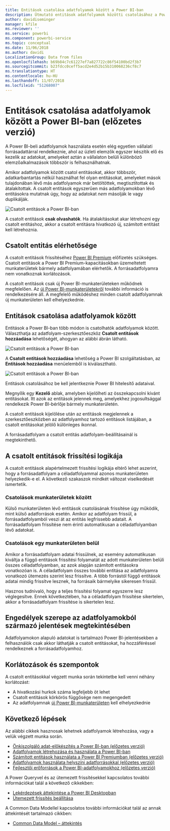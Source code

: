 ```yaml
---
title: Entitások csatolása adatfolyamok között a Power BI-ban
description: Útmutató entitások adatfolyamok közötti csatolásához a Power BI-ban
author: davidiseminger
manager: kfile
ms.reviewer: ''
ms.service: powerbi
ms.component: powerbi-service
ms.topic: conceptual
ms.date: 11/06/2018
ms.author: davidi
LocalizationGroup: Data from files
ms.openlocfilehash: b69b84c7c61227ef7a827722c86f54100bd2f3b7
ms.sourcegitcommit: b23fdcc0ceff5acd2e4d52b15b310068236cf8c7
ms.translationtype: HT
ms.contentlocale: hu-HU
ms.lasthandoff: 11/07/2018
ms.locfileid: "51268007"
---
```

# <a name="link-entities-between-dataflows-in-power-bi-preview"></a>Entitások csatolása adatfolyamok között a Power BI-ban (előzetes verzió)

A Power BI-beli adatfolyamok használata esetén elég egyetlen vállalati forrásadattárral rendelkeznie, ahol az üzleti elemzők egyszer készítik elő és kezelik az adatokat, amelyeket aztán a vállalaton belüli különböző elemzőalkalmazások többször is felhasználhatnak. 

Amikor adatfolyamok között csatol entitásokat, akkor többször, adatkarbantartás nélkül használhat fel olyan entitásokat, amelyeket mások tulajdonában lévő más adatfolyamok már betöltöttek, megtisztítottak és átalakítottak. A csatolt entitások egyszerűen más adatfolyamokban lévő entitásokra mutatnak úgy, hogy az adatokat *nem* másolják le vagy duplikálják.

![Csatolt entitások a Power BI-ban](media/service-dataflows-linked-entities/linked-entities_00.png)

A csatolt entitások **csak olvashatók**. Ha átalakításokat akar létrehozni egy csatolt entitáshoz, akkor a csatolt entitásra hivatkozó új, számított entitást kell létrehoznia.

## <a name="linked-entity-availability"></a>Csatolt entitás elérhetősége

A csatolt entitások frissítéséhez [Power BI Premium](service-premium.md) előfizetés szükséges. Csatolt entitások a Power BI Premium-kapacitásokban üzemeltetett munkaterületek bármely adatfolyamában elérhetők. A forrásadatfolyamra nem vonatkoznak korlátozások.

A csatolt entitások csak új Power BI-munkaterületeken működnek megfelelően. Az [új Power BI-munkaterületekről](service-create-the-new-workspaces.md) további információ is rendelkezésére áll. A megfelelő működéshez minden csatolt adatfolyamnak új munkaterületen kell elhelyezkednie.

## <a name="how-to-link-entities-between-dataflows"></a>Entitások csatolása adatfolyamok között

Entitások a Power BI-ban több módon is csatolhatók adatfolyamok között. Választhatja az adatfolyam-szerkesztőeszköz **Csatolt entitások hozzáadása** lehetőségét, ahogyan az alábbi ábrán látható. 

![Csatolt entitások a Power BI-ban](media/service-dataflows-linked-entities/linked-entities_00.png)

A **Csatolt entitások hozzáadása** lehetőség a Power BI szolgáltatásban, az **Entitások hozzáadása** menüelemből is kiválasztható.

![Csatolt entitások a Power BI-ban](media/service-dataflows-linked-entities/linked-entities_01.png)

Entitások csatolásához be kell jelentkeznie Power BI hitelesítő adataival.

Megnyílik egy **Kezelő** ablak, amelyben kijelölheti az összekapcsolni kívánt entitásokat. Itt azok az entitások jelennek meg, amelyekhez jogosultsággal rendelkezik Power BI-bérlője bármely munkaterületén. 

A csatolt entitások kijelölése után az entitások megjelennek a szerkesztőeszközben az adatfolyamhoz tartozó entitások listájában, a csatolt entitásokat jelölő különleges ikonnal.

A forrásadatfolyam a csatolt entitás adatfolyam-beállításainál is megtekinthető.

## <a name="refresh-logic-of-linked-entities"></a>A csatolt entitások frissítési logikája
A csatolt entitások alapértelmezett frissítési logikája eltérő lehet aszerint, hogy a forrásadatfolyam a céladatfolyammal azonos munkaterületen helyezkedik-e el. A következő szakaszok mindkét változat viselkedését ismertetik.

### <a name="links-between-workspaces"></a>Csatolások munkaterületek között

Külső munkaterületen lévő entitások csatolásának frissítése úgy működik, mint külső adatforrások esetén. Amikor az adatfolyam frissül, a forrásadatfolyamból veszi át az entitás legfrissebb adatait. A forrásadatfolyam frissítése nem érinti automatikusan a céladatfolyamban lévő adatokat.

### <a name="links-in-the-same-workspace"></a>Csatolások egy munkaterületen belül

Amikor a forrásadatfolyam adatai frissülnek, az esemény automatikusan kiváltja a függő entitások frissítési folyamatát az adott munkaterületen belüli összes céladatfolyamban, az azok alapján számított entitásokra vonatkozóan is. A céladatfolyam összes további entitása az adatfolyamra vonatkozó ütemezés szerint lesz frissítve. A több forrástól függő entitások adatai mindig frissítve lesznek, ha forrásaik bármelyike sikeresen frissül.

Hasznos tudnivaló, hogy a teljes frissítési folyamat egyszerre lesz véglegesítve. Ennek következtében, ha a céladatfolyam frissítése sikertelen, akkor a forrásadatfolyam frissítése is sikertelen lesz.

## <a name="permissions-when-viewing-reports-from-dataflows"></a>Engedélyek szerepe az adatfolyamokból származó jelentések megtekintésében

Adatfolyamokon alapuló adatokat is tartalmazó Power BI-jelentésekben a felhasználók csak akkor láthatják a csatolt entitásokat, ha hozzáféréssel rendelkeznek a forrásadatfolyamhoz.

## <a name="limitations-and-considerations"></a>Korlátozások és szempontok

A csatolt entitásokkal végzett munka során tekintetbe kell venni néhány korlátozást:

* A hivatkozási hurkok száma legfeljebb öt lehet
* Csatolt entitások körkörös függősége nem megengedett
* Az adatfolyamnak [új Power BI-munkaterületen](service-create-the-new-workspaces.md) kell elhelyezkednie


## <a name="next-steps"></a>Következő lépések

Az alábbi cikkek hasznosak lehetnek adatfolyamok létrehozása, vagy a velük végzett munka során. 

* [Önkiszolgáló adat-előkészítés a Power BI-ban (előzetes verzió)](service-dataflows-overview.md)
* [Adatfolyamok létrehozása és használata a Power BI-ban](service-dataflows-create-use.md)
* [Számított entitások használata a Power BI Premiumban (előzetes verzió)](service-dataflows-computed-entities-premium.md)
* [Adatfolyamok használata helyszíni adatforrásokkal (előzetes verzió)](service-dataflows-on-premises-gateways.md)
* [Fejlesztői erőforrások a Power BI-adatfolyamokhoz (előzetes verzió)](service-dataflows-developer-resources.md)

A Power Queryvel és az ütemezett frissítésekkel kapcsolatos további információkat talál a következő cikkekben:
* [Lekérdezések áttekintése a Power BI Desktopban](desktop-query-overview.md)
* [Ütemezett frissítés beállítása](refresh-scheduled-refresh.md)

A Common Data Modellel kapcsolatos további információkat talál az annak áttekintését tartalmazó cikkben:
* [Common Data Model – áttekintés](https://docs.microsoft.com/powerapps/common-data-model/overview)

